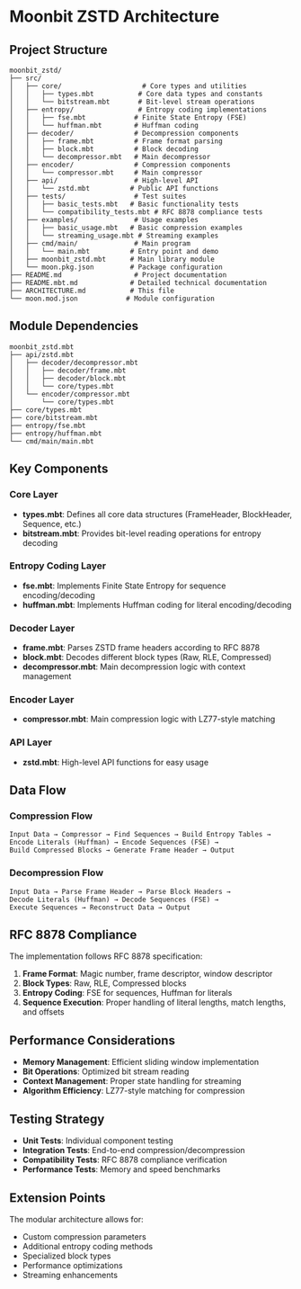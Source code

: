 # Moonbit ZSTD Architecture

## Project Structure

```
moonbit_zstd/
├── src/
│   ├── core/                    # Core types and utilities
│   │   ├── types.mbt           # Core data types and constants
│   │   └── bitstream.mbt       # Bit-level stream operations
│   ├── entropy/                # Entropy coding implementations
│   │   ├── fse.mbt            # Finite State Entropy (FSE)
│   │   └── huffman.mbt        # Huffman coding
│   ├── decoder/               # Decompression components
│   │   ├── frame.mbt          # Frame format parsing
│   │   ├── block.mbt          # Block decoding
│   │   └── decompressor.mbt   # Main decompressor
│   ├── encoder/               # Compression components
│   │   └── compressor.mbt     # Main compressor
│   ├── api/                   # High-level API
│   │   └── zstd.mbt          # Public API functions
│   ├── tests/                 # Test suites
│   │   ├── basic_tests.mbt   # Basic functionality tests
│   │   └── compatibility_tests.mbt # RFC 8878 compliance tests
│   ├── examples/              # Usage examples
│   │   ├── basic_usage.mbt   # Basic compression examples
│   │   └── streaming_usage.mbt # Streaming examples
│   ├── cmd/main/              # Main program
│   │   └── main.mbt          # Entry point and demo
│   ├── moonbit_zstd.mbt      # Main library module
│   └── moon.pkg.json         # Package configuration
├── README.md                  # Project documentation
├── README.mbt.md             # Detailed technical documentation
├── ARCHITECTURE.md           # This file
└── moon.mod.json            # Module configuration
```

## Module Dependencies

```
moonbit_zstd.mbt
├── api/zstd.mbt
│   ├── decoder/decompressor.mbt
│   │   ├── decoder/frame.mbt
│   │   ├── decoder/block.mbt
│   │   └── core/types.mbt
│   └── encoder/compressor.mbt
│       └── core/types.mbt
├── core/types.mbt
├── core/bitstream.mbt
├── entropy/fse.mbt
├── entropy/huffman.mbt
└── cmd/main/main.mbt
```

## Key Components

### Core Layer
- **types.mbt**: Defines all core data structures (FrameHeader, BlockHeader, Sequence, etc.)
- **bitstream.mbt**: Provides bit-level reading operations for entropy decoding

### Entropy Coding Layer
- **fse.mbt**: Implements Finite State Entropy for sequence encoding/decoding
- **huffman.mbt**: Implements Huffman coding for literal encoding/decoding

### Decoder Layer
- **frame.mbt**: Parses ZSTD frame headers according to RFC 8878
- **block.mbt**: Decodes different block types (Raw, RLE, Compressed)
- **decompressor.mbt**: Main decompression logic with context management

### Encoder Layer
- **compressor.mbt**: Main compression logic with LZ77-style matching

### API Layer
- **zstd.mbt**: High-level API functions for easy usage

## Data Flow

### Compression Flow
```
Input Data → Compressor → Find Sequences → Build Entropy Tables → 
Encode Literals (Huffman) → Encode Sequences (FSE) → 
Build Compressed Blocks → Generate Frame Header → Output
```

### Decompression Flow
```
Input Data → Parse Frame Header → Parse Block Headers → 
Decode Literals (Huffman) → Decode Sequences (FSE) → 
Execute Sequences → Reconstruct Data → Output
```

## RFC 8878 Compliance

The implementation follows RFC 8878 specification:

1. **Frame Format**: Magic number, frame descriptor, window descriptor
2. **Block Types**: Raw, RLE, Compressed blocks
3. **Entropy Coding**: FSE for sequences, Huffman for literals
4. **Sequence Execution**: Proper handling of literal lengths, match lengths, and offsets

## Performance Considerations

- **Memory Management**: Efficient sliding window implementation
- **Bit Operations**: Optimized bit stream reading
- **Context Management**: Proper state handling for streaming
- **Algorithm Efficiency**: LZ77-style matching for compression

## Testing Strategy

- **Unit Tests**: Individual component testing
- **Integration Tests**: End-to-end compression/decompression
- **Compatibility Tests**: RFC 8878 compliance verification
- **Performance Tests**: Memory and speed benchmarks

## Extension Points

The modular architecture allows for:
- Custom compression parameters
- Additional entropy coding methods
- Specialized block types
- Performance optimizations
- Streaming enhancements


